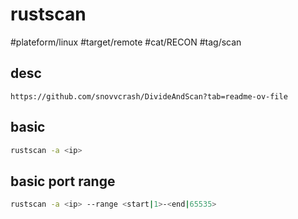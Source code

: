 # rustscan

#plateform/linux #target/remote #cat/RECON #tag/scan

## desc
```
https://github.com/snovvcrash/DivideAndScan?tab=readme-ov-file
```


## basic
```bash
rustscan -a <ip>
```

## basic port range
```bash
rustscan -a <ip> --range <start|1>-<end|65535>
```